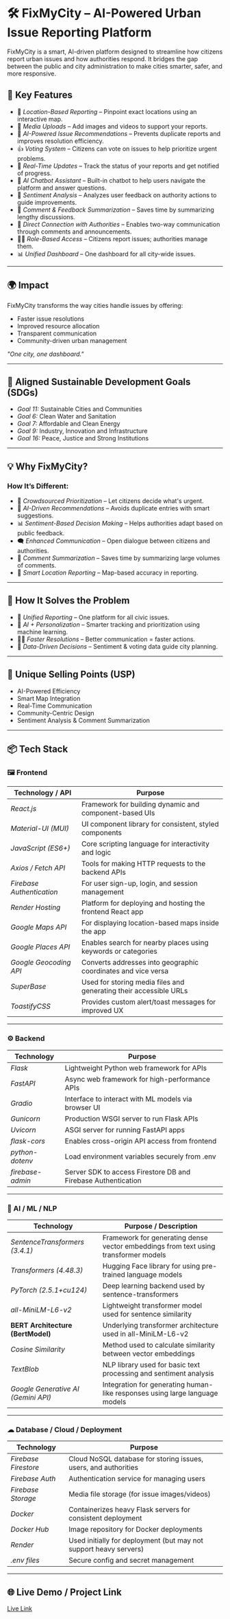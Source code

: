 # 🛠 FixMyCity – AI-Powered Urban Issue Reporting Platform

FixMyCity is a smart, AI-driven platform designed to streamline how citizens report urban issues and how authorities respond. It bridges the gap between the public and city administration to make cities smarter, safer, and more responsive.
## 🚀 Key Features

- 📍 *Location-Based Reporting* – Pinpoint exact locations using an interactive map.
- 📸 *Media Uploads* – Add images and videos to support your reports.
- 🧠 *AI-Powered Issue Recommendations* – Prevents duplicate reports and improves resolution efficiency.
- 👍 *Voting System* – Citizens can vote on issues to help prioritize urgent problems.
- 📡 *Real-Time Updates* – Track the status of your reports and get notified of progress.
- 🤖 *AI Chatbot Assistant* – Built-in chatbot to help users navigate the platform and answer questions.
- 💬 *Sentiment Analysis* – Analyzes user feedback on authority actions to guide improvements.
- 📝 *Comment & Feedback Summarization* – Saves time by summarizing lengthy discussions.
- 🔗 *Direct Connection with Authorities* – Enables two-way communication through comments and announcements.
- 🧑‍💼 *Role-Based Access* – Citizens report issues; authorities manage them.
- 📊 *Unified Dashboard* – One dashboard for all city-wide issues.

---

## 🌍 Impact

FixMyCity transforms the way cities handle issues by offering:

- Faster issue resolutions
- Improved resource allocation
- Transparent communication
- Community-driven urban management

*"One city, one dashboard."*

---

## 🎯 Aligned Sustainable Development Goals (SDGs)

- *Goal 11:* Sustainable Cities and Communities  
- *Goal 6:* Clean Water and Sanitation  
- *Goal 7:* Affordable and Clean Energy  
- *Goal 9:* Industry, Innovation and Infrastructure  
- *Goal 16:* Peace, Justice and Strong Institutions  

---

## 💡 Why FixMyCity?

### How It’s Different:

- 🤝 *Crowdsourced Prioritization* – Let citizens decide what's urgent.
- 🧠 *AI-Driven Recommendations* – Avoids duplicate entries with smart suggestions.
- 📊 *Sentiment-Based Decision Making* – Helps authorities adapt based on public feedback.
- 🗨 *Enhanced Communication* – Open dialogue between citizens and authorities.
- 🧾 *Comment Summarization* – Saves time by summarizing large volumes of comments.
- 📍 *Smart Location Reporting* – Map-based accuracy in reporting.

---

## 🧩 How It Solves the Problem

- 🔄 *Unified Reporting* – One platform for all civic issues.
- 🧭 *AI + Personalization* – Smarter tracking and prioritization using machine learning.
- 🏃‍♂ *Faster Resolutions* – Better communication = faster actions.
- 🎯 *Data-Driven Decisions* – Sentiment & voting data guide city planning.

---

## 🌟 Unique Selling Points (USP)

- AI-Powered Efficiency
- Smart Map Integration
- Real-Time Communication
- Community-Centric Design
- Sentiment Analysis & Comment Summarization

---

## 📦 Tech Stack

### 🖼 Frontend

| Technology / API           | Purpose                                                                 |
|----------------------------|-------------------------------------------------------------------------|
| *React.js*               | Framework for building dynamic and component-based UIs                  |
| *Material-UI (MUI)*      | UI component library for consistent, styled components                  |
| *JavaScript (ES6+)*      | Core scripting language for interactivity and logic                     |
| *Axios / Fetch API*      | Tools for making HTTP requests to the backend APIs                      |
| *Firebase Authentication*| For user sign-up, login, and session management                         |
| *Render Hosting*         | Platform for deploying and hosting the frontend React app               |
| *Google Maps API*        | For displaying location-based maps inside the app                       |
| *Google Places API*      | Enables search for nearby places using keywords or categories           |
| *Google Geocoding API*   | Converts addresses into geographic coordinates and vice versa           |
| *SuperBase*              | Used for storing media files and generating their accessible URLs       |
| *ToastifyCSS*            | Provides custom alert/toast messages for improved UX                    |

---

### ⚙ Backend

| Technology         | Purpose                                                                 |
|--------------------|-------------------------------------------------------------------------|
| *Flask*          | Lightweight Python web framework for APIs                               |
| *FastAPI*        | Async web framework for high-performance APIs                           |
| *Gradio*         | Interface to interact with ML models via browser UI                     |
| *Gunicorn*       | Production WSGI server to run Flask APIs                                |
| *Uvicorn*        | ASGI server for running FastAPI apps                                    |
| *flask-cors*     | Enables cross-origin API access from frontend                           |
| *python-dotenv*  | Load environment variables securely from .env                         |
| *firebase-admin* | Server SDK to access Firestore DB and Firebase Authentication           |

---

### 🤖 AI / ML / NLP

| Technology                             | Purpose / Description                                                                 |
|----------------------------------------|----------------------------------------------------------------------------------------|
| *SentenceTransformers (3.4.1)*       | Framework for generating dense vector embeddings from text using transformer models    |
| *Transformers (4.48.3)*              | Hugging Face library for using pre-trained language models                             |
| *PyTorch (2.5.1+cu124)*              | Deep learning backend used by sentence-transformers                                    |
| *all-MiniLM-L6-v2*                   | Lightweight transformer model used for sentence similarity                             |
| **BERT Architecture (BertModel)**    | Underlying transformer architecture used in all-MiniLM-L6-v2                           |
| *Cosine Similarity*                  | Method used to calculate similarity between vector embeddings                          |
| *TextBlob*                           | NLP library used for basic text processing and sentiment analysis                      |
| *Google Generative AI (Gemini API)*  | Integration for generating human-like responses using large language models            |

---

### ☁ Database / Cloud / Deployment

| Technology           | Purpose                                                                 |
|----------------------|-------------------------------------------------------------------------|
| *Firebase Firestore* | Cloud NoSQL database for storing issues, users, and authorities         |
| *Firebase Auth*      | Authentication service for managing users                              |
| *Firebase Storage*   | Media file storage (for issue images/videos)                           |
| *Docker*             | Containerizes heavy Flask servers for consistent deployment            |
| *Docker Hub*         | Image repository for Docker deployments                                |
| *Render*             | Used initially for deployment (but may not support heavy servers)      |
| *.env files*         | Secure config and secret management                                    |

---

## 🌐 Live Demo / Project Link

[Live Link](https://fixmycity-deploy.onrender.com/)
